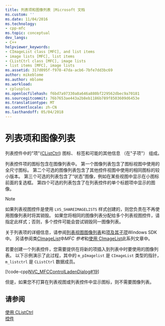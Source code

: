 ```yaml
---
title: 列表项和图像列表 |Microsoft 文档
ms.custom: ''
ms.date: 11/04/2016
ms.technology:
- cpp-mfc
ms.topic: conceptual
dev_langs:
- C++
helpviewer_keywords:
- CImageList class [MFC], and list items
- image lists [MFC], list items
- CListCtrl class [MFC], image lists
- list items [MFC], image lists
ms.assetid: 317d095f-f978-47da-acb6-7bfe7dd3bc69
author: mikeblome
ms.author: mblome
ms.workload:
- cplusplus
ms.openlocfilehash: f6bd7a97330a8a646a880bf229562dbec9a70181
ms.sourcegitcommit: 76b7653ae443a2b8eb1186b789f8503609d6453e
ms.translationtype: MT
ms.contentlocale: zh-CN
ms.lasthandoff: 05/04/2018
---
```

# <a name="list-items-and-image-lists"></a>列表项和图像列表
列表控件中的"项"([CListCtrl](../mfc/reference/clistctrl-class.md)) 图标、 标签和可能的其他信息 （在"子项"） 组成。  
  
 列表控件项的图标包含在图像列表中。 第一个图像列表包含了图标视图中使用的全尺寸图标。 第二个可选的图像列表包含了其他控件视图中使用的相同图标的较小版本。 第三个可选的列表包含了“状态”图像，例如在某些视图中显示在小图标前面的复选框。 第四个可选的列表包含了在列表控件的单个标题项中显示的图像。  
  
> [!NOTE]
>  如果列表视图控件是使用 `LVS_SHAREIMAGELISTS` 样式创建的，则您负责在不再使用图像列表时将其销毁。 如果您将相同的图像列表分配给多个列表视图控件，请指定此样式；否则，多个控件可能会尝试销毁同一图像列表。  
  
 关于列表项的详细信息，请参阅[列表视图图像列表](http://msdn.microsoft.com/library/windows/desktop/bb774736)和[项及其子项](http://msdn.microsoft.com/library/windows/desktop/bb774736)Windows SDK 中。 另请参阅类[CImageList](../mfc/reference/cimagelist-class.md)中*MFC 参考*和[使用 CImageList](../mfc/using-cimagelist.md)此系列文章中。  
  
 若要创建一个列表控件，您需要提供在将新的项插入到列表中时要使用的图像列表。 以下示例演示了此过程，其中的 `m_pImagelist` 是 `CImageList` 类型的指针，`m_listctrl` 是 `CListCtrl` 数据成员。  
  
 [!code-cpp[NVC_MFCControlLadenDialog#19](../mfc/codesnippet/cpp/list-items-and-image-lists_1.cpp)]  
  
 但是，如果您不打算在列表视图或列表控件中显示图标，则不需要图像列表。  
  
## <a name="see-also"></a>请参阅  
 [使用 CListCtrl](../mfc/using-clistctrl.md)   
 [控件](../mfc/controls-mfc.md)


